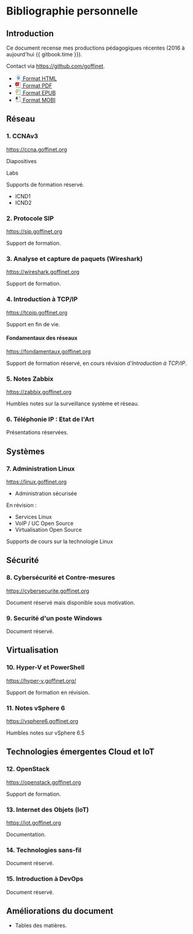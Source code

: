 # Bibliographie personnelle

<!-- toc -->

## Introduction

Ce document recense mes productions pédagogiques récentes (2016 à aujourd'hui {{ gitbook.time }}).

Contact via https://github.com/goffinet.

* [![HTML](/images/document-web.png) Format HTML](https://biblio.goffinet.org/)
* [![PDF](/images/document-pdf.png) Format PDF](https://www.gitbook.com/download/pdf/book/goffinet/biblio)
* [![EPUB](/images/document-epub.png) Format EPUB](https://www.gitbook.com/download/epub/book/goffinet/biblio)
* [![MOBI](/images/document-mobi.png) Format MOBI](https://www.gitbook.com/download/mobi/book/goffinet/biblio)

## Réseau

### 1. CCNAv3

https://ccna.goffinet.org

Diapositives

Labs

Supports de formation réservé.

* ICND1
* ICND2

### 2. Protocole SIP

https://sip.goffinet.org

Support de formation.

### 3. Analyse et capture de paquets (Wireshark)

https://wireshark.goffinet.org

Support de formation.

### 4. Introduction à TCP/IP

https://tcpip.goffinet.org

Support en fin de vie.

#### Fondamentaux des réseaux

https://fondamentaux.goffinet.org

Support de formation réservé, en cours révision d'_Introduction à TCP/IP_.

### 5. Notes Zabbix

https://zabbix.goffinet.org

Humbles notes sur la surveillance système et réseau.

### 6. Téléphonie IP : Etat de l'Art

Présentations réservées.

## Systèmes

### 7. Administration Linux

https://linux.goffinet.org

* Administration sécurisée

En révision :

* Services Linux
* VoIP / UC Open Source
* Virtualisation Open Source

Supports de cours sur la technologie Linux

## Sécurité

### 8. Cybersécurité et Contre-mesures

https://cybersecurite.goffinet.org

Document réservé mais disponible sous motivation.

### 9. Securité d'un poste Windows

Document réservé.

## Virtualisation

### 10. Hyper-V et PowerShell

https://hyper-v.goffinet.org/

Support de formation en révision.

### 11. Notes vSphere 6

https://vsphere6.goffinet.org

Humbles notes sur vSphere 6.5

## Technologies émergentes Cloud et IoT

### 12. OpenStack

https://openstack.goffinet.org

Support de formation.

### 13. Internet des Objets (IoT)

https://iot.goffinet.org

Documentation.

### 14. Technologies sans-fil

Document réservé.

### 15. Introduction à DevOps

Document réservé.

## Améliorations du document

* Tables des matières.
